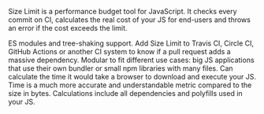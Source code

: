 Size Limit is a performance budget tool for JavaScript. It checks every commit on CI, calculates the real cost of your JS for end-users and throws an error if the cost exceeds the limit.

ES modules and tree-shaking support.
Add Size Limit to Travis CI, Circle CI, GitHub Actions or another CI system to know if a pull request adds a massive dependency.
Modular to fit different use cases: big JS applications that use their own bundler or small npm libraries with many files.
Can calculate the time it would take a browser to download and execute your JS. Time is a much more accurate and understandable metric compared to the size in bytes.
Calculations include all dependencies and polyfills used in your JS.
